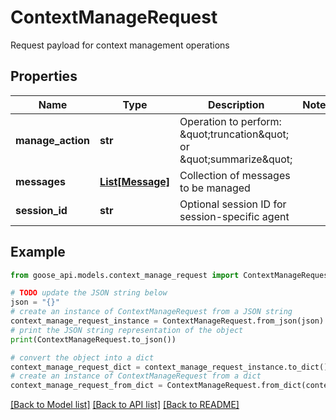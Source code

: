 # ContextManageRequest

Request payload for context management operations

## Properties

Name | Type | Description | Notes
------------ | ------------- | ------------- | -------------
**manage_action** | **str** | Operation to perform: \&quot;truncation\&quot; or \&quot;summarize\&quot; | 
**messages** | [**List[Message]**](Message.md) | Collection of messages to be managed | 
**session_id** | **str** | Optional session ID for session-specific agent | 

## Example

```python
from goose_api.models.context_manage_request import ContextManageRequest

# TODO update the JSON string below
json = "{}"
# create an instance of ContextManageRequest from a JSON string
context_manage_request_instance = ContextManageRequest.from_json(json)
# print the JSON string representation of the object
print(ContextManageRequest.to_json())

# convert the object into a dict
context_manage_request_dict = context_manage_request_instance.to_dict()
# create an instance of ContextManageRequest from a dict
context_manage_request_from_dict = ContextManageRequest.from_dict(context_manage_request_dict)
```
[[Back to Model list]](../README.md#documentation-for-models) [[Back to API list]](../README.md#documentation-for-api-endpoints) [[Back to README]](../README.md)


